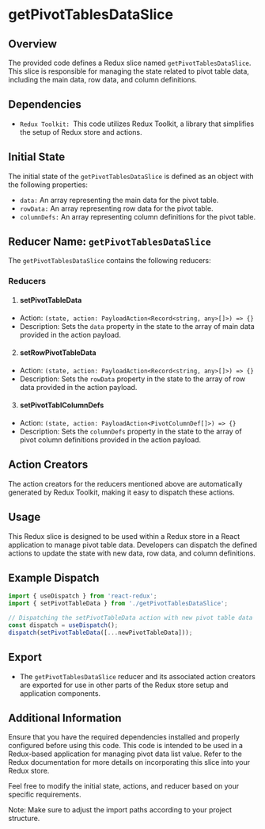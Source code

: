 # getPivotTablesDataSlice

## Overview
The provided code defines a Redux slice named `getPivotTablesDataSlice`. This slice is responsible for managing the state related to pivot table data, including the main data, row data, and column definitions.

## Dependencies
- `Redux Toolkit: `This code utilizes Redux Toolkit, a library that simplifies the setup of Redux store and actions.
## Initial State
The initial state of the `getPivotTablesDataSlice` is defined as an object with the following properties:

- `data:` An array representing the main data for the pivot table.
- `rowData:` An array representing row data for the pivot table.
- `columnDefs:` An array representing column definitions for the pivot table.


## Reducer Name: `getPivotTablesDataSlice`
The `getPivotTablesDataSlice` contains the following reducers:

###  Reducers
1) #### setPivotTableData
- Action: `(state, action: PayloadAction<Record<string, any>[]>) => {}`
- Description: Sets the `data` property in the state to the array of main data provided in the action payload.

2) #### setRowPivotTableData
- Action: `(state, action: PayloadAction<Record<string, any>[]>) => {}`
- Description: Sets the `rowData` property in the state to the array of row data provided in the action payload.

3) #### setPivotTablColumnDefs
- Action: `(state, action: PayloadAction<PivotColumnDef[]>) => {}`
- Description: Sets the `columnDefs` property in the state to the array of pivot column definitions provided in the action payload.

## Action Creators
The action creators for the reducers mentioned above are automatically generated by Redux Toolkit, making it easy to dispatch these actions.

## Usage
This Redux slice is designed to be used within a Redux store in a React application to manage pivot table data. Developers can dispatch the defined actions to update the state with new data, row data, and column definitions.

## Example Dispatch
```jsx
import { useDispatch } from 'react-redux';
import { setPivotTableData } from './getPivotTablesDataSlice';

// Dispatching the setPivotTableData action with new pivot table data
const dispatch = useDispatch();
dispatch(setPivotTableData([...newPivotTableData]));
```
## Export
- The `getPivotTablesDataSlice` reducer and its associated action creators are exported for use in other parts of the Redux store setup and application components.


## Additional Information
Ensure that you have the required dependencies installed and properly configured before using this code. This code is intended to be used in a Redux-based application for managing pivot data list value. Refer to the Redux documentation for more details on incorporating this slice into your Redux store.

Feel free to modify the initial state, actions, and reducer based on your specific requirements.

Note: Make sure to adjust the import paths according to your project structure.
